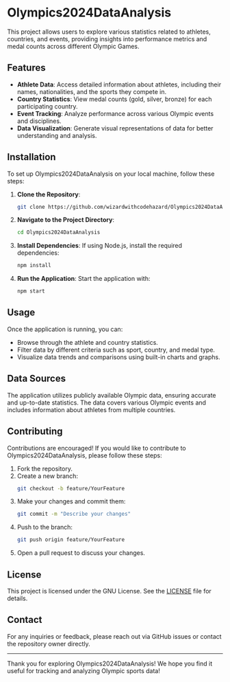 # Olympics2024DataAnalysis

This project allows users to explore various statistics related to athletes, countries, and events, providing insights into performance metrics and medal counts across different Olympic Games.

## Features

- **Athlete Data**: Access detailed information about athletes, including their names, nationalities, and the sports they compete in.
- **Country Statistics**: View medal counts (gold, silver, bronze) for each participating country.
- **Event Tracking**: Analyze performance across various Olympic events and disciplines.
- **Data Visualization**: Generate visual representations of data for better understanding and analysis.

## Installation

To set up Olympics2024DataAnalysis on your local machine, follow these steps:

1. **Clone the Repository**:
   ```bash
   git clone https://github.com/wizardwithcodehazard/Olympics2024DataAnalysis.git
   ```

2. **Navigate to the Project Directory**:
   ```bash
   cd Olympics2024DataAnalysis
   ```

3. **Install Dependencies**:
   If using Node.js, install the required dependencies:
   ```bash
   npm install
   ```

4. **Run the Application**:
   Start the application with:
   ```bash
   npm start
   ```

## Usage

Once the application is running, you can:

- Browse through the athlete and country statistics.
- Filter data by different criteria such as sport, country, and medal type.
- Visualize data trends and comparisons using built-in charts and graphs.

## Data Sources

The application utilizes publicly available Olympic data, ensuring accurate and up-to-date statistics. The data covers various Olympic events and includes information about athletes from multiple countries.

## Contributing

Contributions are encouraged! If you would like to contribute to Olympics2024DataAnalysis, please follow these steps:

1. Fork the repository.
2. Create a new branch:
   ```bash
   git checkout -b feature/YourFeature
   ```
3. Make your changes and commit them:
   ```bash
   git commit -m "Describe your changes"
   ```
4. Push to the branch:
   ```bash
   git push origin feature/YourFeature
   ```
5. Open a pull request to discuss your changes.

## License

This project is licensed under the GNU License. See the [LICENSE](LICENSE) file for details.

## Contact

For any inquiries or feedback, please reach out via GitHub issues or contact the repository owner directly.

---

Thank you for exploring Olympics2024DataAnalysis! We hope you find it useful for tracking and analyzing Olympic sports data!
